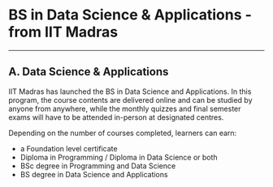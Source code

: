 # BS in Data Science & Applications - from IIT Madras

---

## A. Data Science & Applications

IIT Madras has launched the BS in Data Science and Applications. In this program, the course contents are delivered online and can be studied by anyone from anywhere, while the monthly quizzes and final semester exams will have to be attended in-person at designated centres.

Depending on the number of courses completed, learners can earn:

- a Foundation level certificate  
- Diploma in Programming / Diploma in Data Science or both  
- BSc degree in Programming and Data Science  
- BS degree in Data Science and Applications

